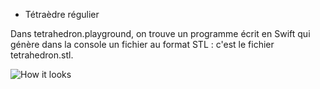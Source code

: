 * Tétraèdre régulier

Dans tetrahedron.playground, on trouve un programme écrit en Swift qui génère dans la console un fichier au format STL : c'est le fichier tetrahedron.stl.

![How it looks](https://github.com/AurelienAlvarez/Triangulations/blob/master/tetrahedron.jpg)
